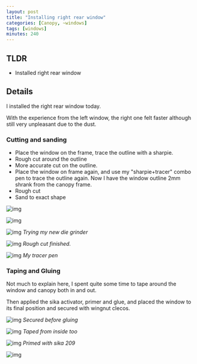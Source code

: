 ```yaml
---
layout: post
title: "Installing right rear window"
categories: [Canopy, ~windows]
tags: [windows]
minutes: 240
---
```


## TLDR

- Installed right rear window

## Details

I installed the right rear window today.

With the experience from the left window, the right one felt faster although still very unpleasant due to the dust.

### Cutting and sanding

- Place the window on the frame, trace the outline with a sharpie.
- Rough cut around the outline
- More accurate cut on the outline.
- Place the window on frame again, and use my "sharpie+tracer" combo pen to trace the outline again. Now I have the window outline 2mm shrank from the canopy frame.
- Rough cut
- Sand to exact shape

![img](https://lh3.googleusercontent.com/pw/AP1GczOeniuA16Kx887pUlVN0qb3ThODqC5qrB6AGs1cDUy9ZmqcjBFo0EJ2yVaQffSBG1m5nhNXyK1Kqk5xNw_3fOc_ge934VgpdC6BcGn9NImAhchX034Q2sdmKOf6eCtCc0IWZUWeRgHSjrKj9YC49tq8Xg=w1159-h873-s-no-gm?authuser=0)

![img](https://lh3.googleusercontent.com/pw/AP1GczPi4q24Ni6tUPadwyuWxNrrkGWpvwXQOUPSYj7S71_1L2X5mpUhC2zXZh22IjH4E8J8mx2sxJvjkPtNjZmx7IySU2IyJQKWi21TMqkwOVSedMd6O8j1PJ5SV8wVIqFkmVfcGfaEMm3lrKfMsiX1_SYCmw=w1159-h873-s-no-gm?authuser=0)

![img](https://lh3.googleusercontent.com/pw/AP1GczMiOROUl0YvuKj11nQmqmR5i_dhbREP6D_UQ8Nn-6T86LcU8u5ONpKgDb0VMI32Ncq2A0SzEsAPCTug62pwHEbv2hGqnTScfVd07xq67hsW9Q8gOPPvSeMiTXIwy2CX97YAq9muqySDnyKAqLys912fmA=w1159-h873-s-no-gm?authuser=0)
_Trying my new die grinder_

![img](https://lh3.googleusercontent.com/pw/AP1GczPUcHKhMzVuFCWewQoh7B2MvIWCceS3oMXq2aFjBMqFjnLOcs5AUpkgERuQwbpuCgBaHS3f29-av9Rqe3sNm642c5n6TRf_1NX9M45fdOtg6a16ttWRzDJHNsK8N2_7Rz17Zlsdw9in8eGnqJJGlkn5GA=w1159-h873-s-no-gm?authuser=0)
_Rough cut finished._

![img](https://lh3.googleusercontent.com/pw/AP1GczNvP2qBLLe7QWpg5KiFZU5eBra0uFvb_ZausSTvP6h7uC0eU-AMj-uCpLiNIj06HiPIRe23uINAWSsehCzYqxhYfECDJlOHWy0PV3bvL08f-AUnbsBGVZRx23VTihqJ0vQGbqqVU4W8PNvNXk1vcAl-pw=w1159-h873-s-no-gm?authuser=0)
_My tracer pen_

### Taping and Gluing

Not much to explain here, I spent quite some time to tape around the window and canopy both in and out.

Then applied the sika activator, primer and glue, and placed the window to its final position and secured with wingnut clecos.

![img](https://lh3.googleusercontent.com/pw/AP1GczN-xcb1QD4gehoDlRZEoTPyhia8kMK8t37-Qx44DOlwae4oBLFb9QIy8Y8GHtaqtq58P7ZCOQpInjEr0ol1d5xKDbeqScNCoKWbi-YEl7Lj9cxctr87CJDFBFXi7i2_hJLQGwT3gpbEg_YEE57o5uWlew=w1159-h873-s-no-gm?authuser=0)
_Secured before gluing_

![img](https://lh3.googleusercontent.com/pw/AP1GczOOHmSL5WhpO28oBZm_P18RBAM76vb0Kj2hzwHnI6fFxHuPPm_ODs5Y1B-siUTZBe6CelyEK_mwdpsyGtpzA760w4ibdalMYvzeVgvOS94Fp_s6Nko0nQza0AqS_iZRFLSdVcPLYZ5U_LoyeLVXzskQzg=w657-h873-s-no-gm?authuser=0)
_Taped from inside too_

![img](https://lh3.googleusercontent.com/pw/AP1GczOzEhGZgrO7asoOkNYGMG9-7de0LrZL22gW0XLZGvyylDGQBbVt9C9snwEalGUfhZ6SiHxEeaNInhqrIP4HHwQUeRNxuLI6DQKbuhXAaGRSLRgA0b1_f4v9BOHk-VV5lZ13nIe6OzxdudqA5kGeO9SnCg=w1159-h873-s-no-gm?authuser=0)
_Primed with sika 209_

![img](https://lh3.googleusercontent.com/pw/AP1GczOwOusXhH6QGq2XgAk_93adzGLzZcgLGj55qyoJzvuQbHvfCRjg_R4i8vLKhIi8FxYAfyO18B-jy4gZDPxPFrhKRzLheWXjJ66gAhsSk478YWB4C_qiv8tjYkVR4w-BvEsZ7Ik7SEj1DUayejSbluSOtQ=w1159-h873-s-no-gm?authuser=0)
